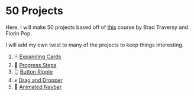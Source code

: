 # 50 Projects

Here, I will make 50 projects based off of [this](https://www.udemy.com/course/50-projects-50-days/) course by Brad Traversy and Florin Pop. 

I will add my own twist to many of the projects to keep things interesting. 

1. 🃏 [Expanding Cards](https://graysonlee123.github.io/50-projects/expanding-cards/)
2. 🔢 [Progress Steps](https://graysonlee123.github.io/50-projects/progress-steps)
3. 👆 [Button Ripple](https://graysonlee123.github.io/50-projects/button-ripple)
4. ✊ [Drag and Dropper](https://graysonlee123.github.io/50-projects/drag-drop)
4. 📃 [Animated Navbar](https://graysonlee123.github.io/50-projects/navbar)